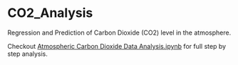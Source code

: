 # CO2_Analysis

Regression and Prediction of Carbon Dioxide (CO2) level in the atmosphere.

Checkout [Atmospheric Carbon Dioxide Data Analysis.ipynb](https://github.com/Davidnh8/CO2_Analysis/blob/master/Atmospheric%20Carbon%20Dioxide%20Data%20Analysis.ipynb) for full step by step analysis.
